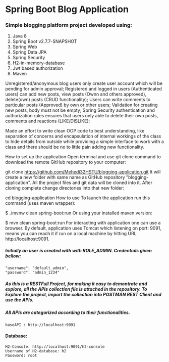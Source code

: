# Spring Boot Blog Application
### Simple blogging platform project developed using:
  1. Java 8
  2. Spring Boot v2.7.7-SNAPSHOT
  3. Spring Web
  4. Spring Data JPA
  5. Spring Security
  6. H2-in-memory-database
  7. Jwt based authorization
  8. Maven


Unregistered/anonymous blog users only create user account which will be pending for admin approval;
Registered and logged in users (Authenticated users) can add new posts, view posts (Ownn and others approved), delete(own) posts (CRUD functionality);
Users can write comments to particular posts (Approved) by own or other users;
Validation for creating new posts, body must not be empty;
Spring Security authentication and authorization rules ensures that users only able to delete their own posts, comments and reactions (LIKE/DISLIKE);

Made an effort to write clean OOP code to best understanding, like separation of concerns and encapsulation of internal workings of the class to hide details from outside while providing a simple interface to work with a class and there should be no to little pain adding new functionality.

How to set up the application
Open terminal and use git clone command to download the remote GitHub repository to your computer:

git clone https://github.com/Mehedi32HSTU/blogging-application.git
It will create a new folder with same name as GitHub repository "blogging-application". All the project files and git data will be cloned into it. After cloning complete change directories into that new folder:

cd blogging-application
How to use
To launch the application run this command (uses maven wrapper):

$ ./mvnw clean spring-boot:run
Or using your installed maven version:

$ mvn clean spring-boot:run
For interacting with application one can use a browser. By default, application uses Tomcat which listening on port: 9091, means you can reach it if run on a local machine by hitting URL http://localhost:9091.

##### Initially an user is created with with ROLE_ADMIN. Credentials given bellow:

    "username": "default_admin",
    "password": "admin_1234"

##### As this is a RESTFull Project, for making it easy to demontrate and explore, all the APIs collection file is attached in the repository. To Explore the project, import the collection into POSTMAN REST Client and use the APIs.
##### All APIs are categorized according to their functionalities.

    baseAPI : http://localhost:9091
#### Database:
    H2-Console: http://localhost:9091/h2-console
    Username of H2-database: h2
    Password: root


